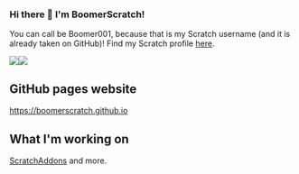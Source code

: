 ### Hi there 👋 I'm BoomerScratch!

You can call be Boomer001, because that is my Scratch username (and it is already taken on GitHub)! Find my Scratch profile [here](https://scratch.mit.edu/users/Boomer001/).

![](https://github-readme-stats.vercel.app/api?username=BoomerScratch&include_all_commits=true&show_icons=true&theme=synthwave)![](https://github-readme-stats.vercel.app/api/top-langs/?username=BoomerScratch&layout=compact&theme=synthwave)

## GitHub pages website

https://boomerscratch.github.io

## What I'm working on

[ScratchAddons](https://github.com/ScratchAddons) and more.

